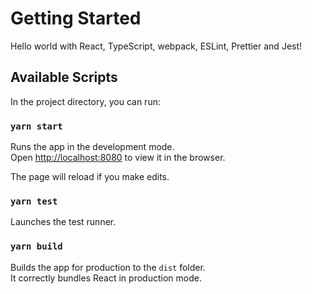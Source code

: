 # Getting Started

Hello world with React, TypeScript, webpack, ESLint, Prettier and Jest!

## Available Scripts

In the project directory, you can run:

### `yarn start`

Runs the app in the development mode.\
Open [http://localhost:8080](http://localhost:8080) to view it in the browser.

The page will reload if you make edits.

### `yarn test`

Launches the test runner.

### `yarn build`

Builds the app for production to the `dist` folder.\
It correctly bundles React in production mode.


